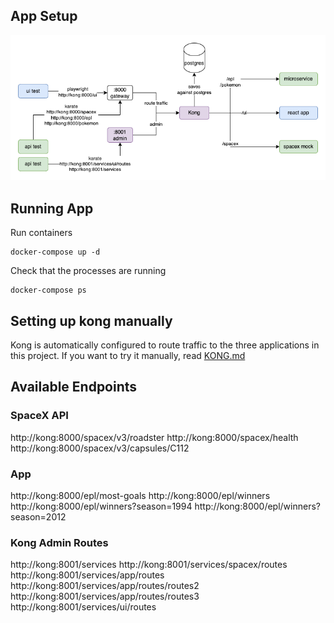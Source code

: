 ## App Setup
![architecture.png](architecture.png)

## Running App
Run containers
```shell
docker-compose up -d
```

Check that the processes are running
```shell
docker-compose ps
```

## Setting up kong manually
Kong is automatically configured to route traffic to the three applications in this project.
If you want to try it manually, read [KONG.md](./KONG.md)

## Available Endpoints

### SpaceX API
http://kong:8000/spacex/v3/roadster
http://kong:8000/spacex/health
http://kong:8000/spacex/v3/capsules/C112

### App
http://kong:8000/epl/most-goals
http://kong:8000/epl/winners
http://kong:8000/epl/winners?season=1994
http://kong:8000/epl/winners?season=2012



### Kong Admin Routes
http://kong:8001/services
http://kong:8001/services/spacex/routes
http://kong:8001/services/app/routes
http://kong:8001/services/app/routes/routes2
http://kong:8001/services/app/routes/routes3
http://kong:8001/services/ui/routes